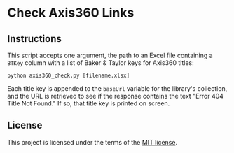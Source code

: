 # Check Axis360 Links

## Instructions

This script accepts one argument, the path to an Excel file containing a `BTKey` column with a list of Baker & Taylor keys for Axis360 titles:

```
python axis360_check.py [filename.xlsx]
```

Each title key is appended to the `baseUrl` variable for the library's collection, and the URL is retrieved to see if the response contains the text "Error 404 Title Not Found." If so, that title key is printed on screen.

## License
This project is licensed under the terms of the [MIT license](LICENSE.txt).